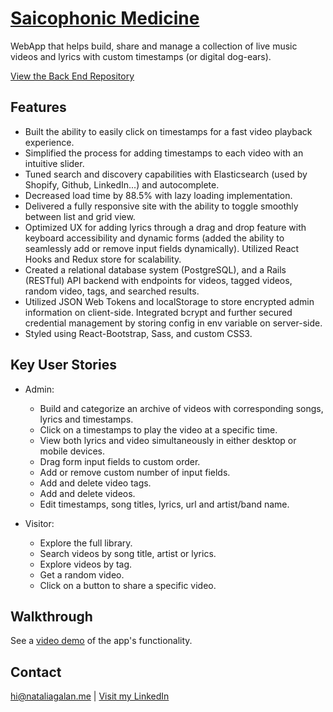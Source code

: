 # [Saicophonic Medicine](https://www.saicophonic.com "Saicophonic Medicine")
WebApp that helps build, share and manage a collection of live music videos and lyrics with custom timestamps (or digital dog-ears).

[View the Back End Repository](https://github.com/nataliagalan/saicophonic-medicine-backend "Saicophonic Medicine Back End") 

## Features
- Built the ability to easily click on timestamps for a fast video playback experience.
- Simplified the process for adding timestamps to each video with an intuitive slider.
- Tuned search and discovery capabilities with Elasticsearch (used by Shopify, Github, LinkedIn...) and autocomplete.
- Decreased load time by 88.5% with lazy loading implementation.
- Delivered a fully responsive site with the ability to toggle smoothly between list and grid view.
- Optimized UX for adding lyrics through a drag and drop feature with keyboard accessibility and
dynamic forms (added the ability to seamlessly add or remove input fields dynamically). Utilized React Hooks and Redux store for scalability.
- Created a relational database system (PostgreSQL), and a Rails (RESTful) API backend with endpoints
for videos, tagged videos, random video, tags, and searched results.
- Utilized JSON Web Tokens and localStorage to store encrypted admin information on client-side.
Integrated bcrypt and further secured credential management by storing config in env variable on server-side.
- Styled using React-Bootstrap, Sass, and custom CSS3.

## Key User Stories
- Admin: 
  - Build and categorize an archive of videos with corresponding songs, lyrics and timestamps.
  - Click on a timestamps to play the video at a specific time.
  - View both lyrics and video simultaneously in either desktop or mobile devices.
  - Drag form input fields to custom order.
  - Add or remove custom number of input fields.
  - Add and delete video tags.
  - Add and delete videos.
  - Edit timestamps, song titles, lyrics, url and artist/band name.

- Visitor: 
  - Explore the full library.
  - Search videos by song title, artist or lyrics.
  - Explore videos by tag.
  - Get a random video.
  - Click on a button to share a specific video.
  
## Walkthrough
See a [video demo](https://vimeo.com/481551182/c203801a37 "Saicophonic Medicine Demo") of the app's functionality. 

## Contact

hi@nataliagalan.me | [Visit my LinkedIn](https://linkedin.com/in/natalia-galan "Natalia Galán LinkedIn") 
